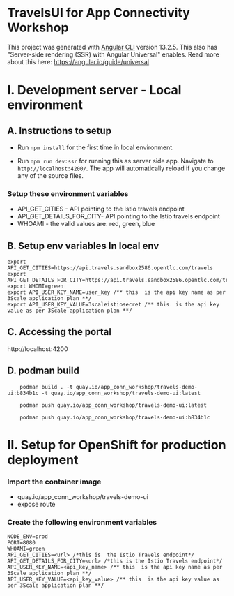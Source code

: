 # TravelsUI for App Connectivity Workshop

This project was generated with [Angular CLI](https://github.com/angular/angular-cli) version 13.2.5.
This also has "Server-side rendering (SSR) with Angular Universal" enables. Read more about this here: https://angular.io/guide/universal

# I. Development server - Local environment

## A. Instructions to setup
* Run `npm install` for the first time in local environment.

* Run `npm run dev:ssr` for running this as server side app. Navigate to `http://localhost:4200/`. The app will automatically reload if you change any of the source files.

###  Setup  these environment variables
* API_GET_CITIES - API  pointing to the Istio travels endpoint
* API_GET_DETAILS_FOR_CITY- API  pointing to the Istio travels endpoint
* WHOAMI - the valid values are: red, green, blue


## B. Setup env variables In local env

```
export API_GET_CITIES=https://api.travels.sandbox2586.opentlc.com/travels
export API_GET_DETAILS_FOR_CITY=https://api.travels.sandbox2586.opentlc.com/travels
export WHOMI=green
export API_USER_KEY_NAME=user_key /** this  is the api key name as per 3Scale application plan **/
export API_USER_KEY_VALUE=3scaleistiosecret /** this  is the api key value as per 3Scale application plan **/
```

## C. Accessing the portal
http://localhost:4200


## D. podman build
```
    podman build . -t quay.io/app_conn_workshop/travels-demo-ui:b834b1c -t quay.io/app_conn_workshop/travels-demo-ui:latest
    
    podman push quay.io/app_conn_workshop/travels-demo-ui:latest

    podman push quay.io/app_conn_workshop/travels-demo-ui:b834b1c
```



# II. Setup for OpenShift for production deployment

### Import the container image 
* quay.io/app_conn_workshop/travels-demo-ui
* expose route 

### Create the following environment variables
```
NODE_ENV=prod
PORT=8080
WHOAMI=green
API_GET_CITIES=<url> /*this is  the Istio Travels endpoint*/
API_GET_DETAILS_FOR_CITY=<url> /*this is the Istio Travels endpoint*/
API_USER_KEY_NAME=<api_key_name> /** this  is the api key name as per 3Scale application plan **/
API_USER_KEY_VALUE=<api_key_value> /** this  is the api key value as per 3Scale application plan **/

```
